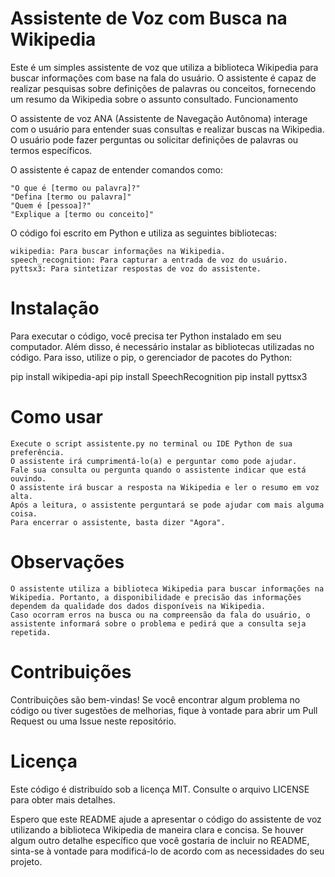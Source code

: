 # Assistente de Voz com Busca na Wikipedia

Este é um simples assistente de voz que utiliza a biblioteca Wikipedia para buscar informações com base na fala do usuário. O assistente é capaz de realizar pesquisas sobre definições de palavras ou conceitos, fornecendo um resumo da Wikipedia sobre o assunto consultado.
Funcionamento

O assistente de voz ANA (Assistente de Navegação Autônoma) interage com o usuário para entender suas consultas e realizar buscas na Wikipedia. O usuário pode fazer perguntas ou solicitar definições de palavras ou termos específicos.

O assistente é capaz de entender comandos como:

    "O que é [termo ou palavra]?"
    "Defina [termo ou palavra]"
    "Quem é [pessoa]?"
    "Explique a [termo ou conceito]"

O código foi escrito em Python e utiliza as seguintes bibliotecas:

    wikipedia: Para buscar informações na Wikipedia.
    speech_recognition: Para capturar a entrada de voz do usuário.
    pyttsx3: Para sintetizar respostas de voz do assistente.

# Instalação

Para executar o código, você precisa ter Python instalado em seu computador. Além disso, é necessário instalar as bibliotecas utilizadas no código. Para isso, utilize o pip, o gerenciador de pacotes do Python:

pip install wikipedia-api
pip install SpeechRecognition
pip install pyttsx3

# Como usar

    Execute o script assistente.py no terminal ou IDE Python de sua preferência.
    O assistente irá cumprimentá-lo(a) e perguntar como pode ajudar.
    Fale sua consulta ou pergunta quando o assistente indicar que está ouvindo.
    O assistente irá buscar a resposta na Wikipedia e ler o resumo em voz alta.
    Após a leitura, o assistente perguntará se pode ajudar com mais alguma coisa.
    Para encerrar o assistente, basta dizer "Agora".

# Observações

    O assistente utiliza a biblioteca Wikipedia para buscar informações na Wikipedia. Portanto, a disponibilidade e precisão das informações dependem da qualidade dos dados disponíveis na Wikipedia.
    Caso ocorram erros na busca ou na compreensão da fala do usuário, o assistente informará sobre o problema e pedirá que a consulta seja repetida.

# Contribuições

Contribuições são bem-vindas! Se você encontrar algum problema no código ou tiver sugestões de melhorias, fique à vontade para abrir um Pull Request ou uma Issue neste repositório.

# Licença

Este código é distribuído sob a licença MIT. Consulte o arquivo LICENSE para obter mais detalhes.

Espero que este README ajude a apresentar o código do assistente de voz utilizando a biblioteca Wikipedia de maneira clara e concisa. Se houver algum outro detalhe específico que você gostaria de incluir no README, sinta-se à vontade para modificá-lo de acordo com as necessidades do seu projeto.
